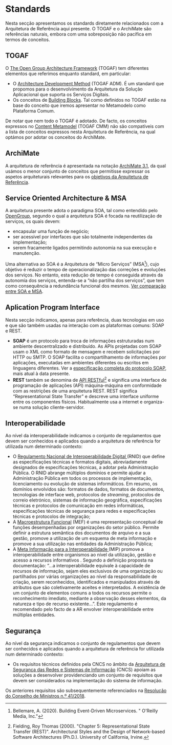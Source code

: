 # Standards

Nesta secção apresentamos os standards diretamente relacionados com a Arquitetura de Referência aqui presente. O TOGAF e o ArchiMate são referências naturais, embora com uma sobreposição não pacífica em termos de conceitos.

## TOGAF

O [The Open Group Architecture Framework](https://www.opengroup.org/togaf) (TOGAF) tem diferentes elementos que referimos enquanto standard, em particular:

* O [Architecture Development Method](https://pubs.opengroup.org/togaf-standard/adm/chap01.html) (TOGAF ADM). É um standard que propomos para o desenvolvimento da Arquitetura da Solução Aplicacional que suporta os Serviços Digitais.
* Os conceitos de [Building Blocks](https://pubs.opengroup.org/architecture/togaf9-doc/arch/chap33.html). Tal como definidos no TOGAF estão na base do conceito que iremos apresentar no Metamodelo como Plataforma Comum.&#x20;

De notar que nem todo o TOGAF é adotado. De facto, os conceitos expressos no [Content Metamodel](https://pubs.opengroup.org/architecture/togaf9-doc/arch/chap30.html) (TOGAF CMM) não são compatíveis com a lista de conceitos expressos nesta Arquitetura de Referência, na qual optámos por adotar os conceitos do ArchiMate.

## ArchiMate

A arquitetura de referência é apresentada na notação [ArchiMate 3.1](https://pubs.opengroup.org/architecture/archimate3-doc/chap02.html), da qual usámos o menor conjunto de conceitos que permitisse expressar os aspetos arquiteturais relevantes para os [objetivos da Arquitetura de Referência](./).

## Service Oriented Architecture & MSA

A arquitetura presente adota o paradigma SOA, tal como entendido pelo [OpenGroup](https://www.opengroup.org/soa/source-book/soa\_refarch/index.htm), segundo o qual a arquitetura SOA é focada na reutilização de serviços, os quais devem:

* encapsular uma função de negócio;
* ser acessível por interfaces que são totalmente independentes da implementação;
* serem fracamente ligados permitindo autonomia na sua execução e manutenção.

Uma alternativa ao SOA é a Arquitetura de “Micro Serviços” (MSA[^1]), cujo objetivo é reduzir o tempo de operacionalização das correções e evoluções dos serviços. No entanto, esta redução de tempo é conseguida através da autonomia dos serviços, entenda-se a “não partilha dos serviços”, que tem como consequência a redundância funcional dos mesmos. [Ver comparação entre SOA e MSA](https://www.opengroup.org/soa/source-book/msawp/p3.htm).

## Aplication Program Interface

Nesta secção indicamos, apenas para referência, duas tecnologias em uso e que são também usadas na interação com as plataformas comuns: SOAP e REST.

* **SOAP** é um protocolo para troca de informações estruturadas num ambiente descentralizado e distribuído. As APIs projetadas com SOAP usam o XML como formato de mensagem e recebem solicitações por HTTP ou SMTP. O SOAP facilita o compartilhamento de informações por aplicações, executadas em ambientes diferentes ou escritos em linguagens diferentes. Ver a [especificação completa do protocolo SOAP](https://www.w3.org/TR/soap12/), mais atual à data presente.
* **REST** também se denomina de [API RESTful](#user-content-fn-2)[^2] e significa uma interface de programação de aplicações (API) máquina-máquina em conformidade com as restrições de uma arquitetura REST. REST significa “Representational State Transfer" e descreve uma interface uniforme entre os componentes físicos. Habitualmente usa a internet e organiza-se numa solução cliente-servidor.

## Interoperabilidade

Ao nível da interoperabilidade indicamos o conjunto de regulamentos que devem ser conhecidos e aplicados quando a arquitetura de referência for utilizada num determinado contexto:

* O [Regulamento Nacional de Interoperabilidade Digital ](https://files.dre.pt/1s/2018/01/00400/0012100127.pdf)(RNID) que define as especificações técnicas e formatos digitais, abreviadamente designados de especificações técnicas, a adotar pela Administração Pública. O RNID abrange múltiplos domínios e permite ajudar a Administração Pública em todos os processos de implementação, licenciamento ou evolução de sistemas informáticos. Em resumo, os domínios envolvidos são: formatos de dados, formatos de documentos, tecnologias de interface web, protocolos de _streaming_, protocolos de correio eletrónico, sistemas de informação geográfica, especificações técnicas e protocolos de comunicação em redes informáticas, especificações técnicas de segurança para redes e especificações técnicas e protocolos de integração;
* A [Macroestrutura Funcional](https://arquivos.dglab.gov.pt/programas-e-projectos/modernizacao-administrativa/macroestrutura-funcional-mef/) (MEF) é uma representação conceptual de funções desempenhadas por organizações do setor público. Permite definir a estrutura semântica dos documentos de arquivo e a sua gestão, promove a utilização de um esquema de meta informação e promove a sua utilização nas entidades da Administração Pública;
* A [Meta Informação para a Interoperabilidade ](https://arquivos.dglab.gov.pt/wp-content/uploads/sites/16/2013/10/MIP\_v1-0c.pdf)(MIP) promove a interoperabilidade entre organismos ao nível da utilização, gestão e acesso a recursos informativos . Segundo a definição proposta na documentação: “...a interoperabilidade equivale à capacidade de recursos de informação, sejam eles exclusivos de uma organização ou partilhados por várias organizações ao nível da responsabilidade de criação, serem reconhecidos, identificados e manipulados através de atributos que são coletivamente aceites e interpretados. A existência de um conjunto de elementos comuns a todos os recursos permite o reconhecimento imediato, mediante a observação desses elementos, da natureza e tipo de recurso existente...”. Este regulamento é recomendado pelo facto de a AR envolver interoperabilidade entre múltiplas entidades.

## Segurança

Ao nível da segurança indicamos o conjunto de regulamentos que devem ser conhecidos e aplicados quando a arquitetura de referência for utilizada num determinado contexto:

* Os requisitos técnicos definidos pela CNCS no âmbito da [Arquitetura de Segurança das Redes e Sistemas de Informação](https://www.cncs.gov.pt/docs/sama2020-rasrsi-cncs.pdf) (CNCS) apoiam as soluções a desenvolver providenciando um conjunto de requisitos que devem ser considerados na implementação do sistema de informação.

Os anteriores requisitos são subsequentemente referenciados na [Resolução do Conselho de Ministros n.º 41/2018](https://files.dre.pt/1s/2018/03/06200/0142401430.pdf).

[^1]: Bellemare, A. (2020). Building Event-Driven Microservices. " O'Reilly Media, Inc."

[^2]: Fielding, Roy Thomas (2000). "Chapter 5: Representational State Transfer (REST)". Architectural Styles and the Design of Network-based Software Architectures (Ph.D.). University of California, Irvine.

